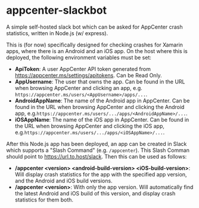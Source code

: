 # appcenter-slackbot
A simple self-hosted slack bot which can be asked for AppCenter crash statistics, written in Node.js (w/ express).

This is (for now) specifically designed for checking crashes for Xamarin apps, where there is an Android and an iOS app.
On the host where this is deployed, the following environment variables must be set:

- **ApiToken**: A user AppCenter API token generated from https://appcenter.ms/settings/apitokens. Can be Read Only.
- **AppUsername**: The user that owns the app. Can be found in the URL when browsing AppCenter and clicking an app, e.g. `https://appcenter.ms/users/<AppUsername>/apps/...`.
- **AndroidAppName**: The name of the Android app in AppCenter. Can be found in the URL when browsing AppCenter and clicking the Android app, e.g.`https://appcenter.ms/users/.../apps/<AndroidAppName>/...`.
- **iOSAppName**: The name of the iOS app in AppCenter. Can be found in the URL when browsing AppCenter and clicking the iOS app, e.g.`https://appcenter.ms/users/.../apps/<iOSAppName>/...`.

After this Node.js app has been deployed, an app can be created in Slack which supports a "Slash Command" (e.g. `/appcenter`). This Slash Comman should point to https://url.to.host/slack. Then this can be used as follows:
- **/appcenter \<version\> \<android-build-version\> \<iOS-build-version\>**: Will display crash statistics for the app with the specified app version, and the Android and iOS build versions.
- **/appcenter \<version\>**: With only the app version. Will automatically find the latest Android and iOS build of this version, and display crash statistics for them both.
